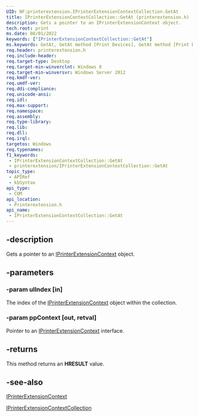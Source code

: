 ```yaml
---
UID: NF:printerextension.IPrinterExtensionContextCollection.GetAt
title: IPrinterExtensionContextCollection::GetAt (printerextension.h)
description: Gets a pointer to an IPrinterExtensionContext object.
tech.root: print
ms.date: 08/01/2022
keywords: ["IPrinterExtensionContextCollection::GetAt"]
ms.keywords: GetAt, GetAt method [Print Devices], GetAt method [Print Devices],IPrinterExtensionContextCollection interface, IPrinterExtensionContextCollection interface [Print Devices],GetAt method, IPrinterExtensionContextCollection.GetAt, IPrinterExtensionContextCollection::GetAt, get_GetAt, print.iprinterextensioncontextcollection_getat, printerextension/IPrinterExtensionContextCollection::GetAt
req.header: printerextension.h
req.include-header: 
req.target-type: Desktop
req.target-min-winverclnt: Windows 8
req.target-min-winversvr: Windows Server 2012
req.kmdf-ver: 
req.umdf-ver: 
req.ddi-compliance: 
req.unicode-ansi: 
req.idl: 
req.max-support: 
req.namespace: 
req.assembly: 
req.type-library: 
req.lib: 
req.dll: 
req.irql: 
targetos: Windows
req.typenames: 
f1_keywords:
 - IPrinterExtensionContextCollection::GetAt
 - printerextension/IPrinterExtensionContextCollection::GetAt
topic_type:
 - APIRef
 - kbSyntax
api_type:
 - COM
api_location:
 - Printerextension.h
api_name:
 - IPrinterExtensionContextCollection::GetAt
---
```


## -description

Gets a pointer to an [IPrinterExtensionContext](/windows-hardware/drivers/ddi/printerextension/nn-printerextension-iprinterextensioncontext) object.

## -parameters

### -param ulIndex [in]

The index of the [IPrinterExtensionContext](/windows-hardware/drivers/ddi/printerextension/nn-printerextension-iprinterextensioncontext) object within the collection.

### -param ppContext [out, retval]

Pointer to an [IPrinterExtensionContext](/windows-hardware/drivers/ddi/printerextension/nn-printerextension-iprinterextensioncontext) interface.

## -returns

This method returns an **HRESULT** value.

## -see-also

[IPrinterExtensionContext](/windows-hardware/drivers/ddi/printerextension/nn-printerextension-iprinterextensioncontext)

[IPrinterExtensionContextCollection](/windows-hardware/drivers/ddi/printerextension/nn-printerextension-iprinterextensioncontextcollection)
